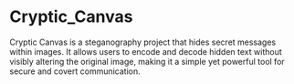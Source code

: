 # Cryptic_Canvas
Cryptic Canvas is a steganography project that hides secret messages within images. It allows users to encode and decode hidden text without visibly altering the original image, making it a simple yet powerful tool for secure and covert communication.
